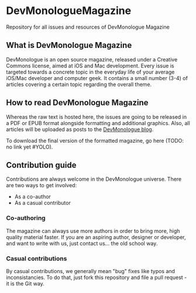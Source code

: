# DevMonologueMagazine

Repository for all issues and resources of DevMonologue Magazine

## What is DevMonologue Magazine

DevMonologue is an open source magazine, released under a Creative Commons license, aimed at iOS and Mac development. Every issue is targeted towards a concrete topic in the everyday life of your average iOS/Mac developer and computer geek. It contains a small number (3-4) of articles covering a certain topic regarding the overall theme.

## How to read DevMonologue Magazine

Whereas the raw text is hosted here, the issues are going to be released in a PDF or EPUB format alongside formatting and additional graphics. Also, all articles will be uploaded as posts to the [DevMonologue blog][blog link].

To download the final version of the formatted magazine, go here (TODO: no link yet #YOLO).

## Contribution guide

Contributions are always welcome in the DevMonologue universe. There are two ways to get involved:
* As a co-author
* As a casual contributor

### Co-authoring

The magazine can always use more authors in order to bring more, high quality material faster. If you are an aspiring author, designer or developer, and want to write with us, just contact us... the old school way.

### Casual contributions

By casual contributions, we generally mean "bug" fixes like typos and inconsistancies. To do that, just fork this repository and file a pull request - it is the Git way.

[blog link]: http://devmonologue.com/ios/
